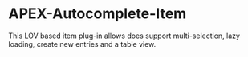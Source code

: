 # APEX-Autocomplete-Item
This LOV based item plug-in allows does support multi-selection, lazy loading, create new entries and a table view.
